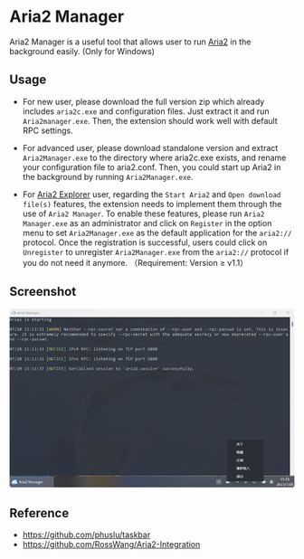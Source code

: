 # Aria2 Manager

Aria2 Manager is a useful tool that allows user to run [Aria2](https://github.com/aria2/aria2) in the background easily. (Only for Windows)

## Usage

- For new user, please download the full version zip which already includes `aria2c.exe` and configuration files. Just extract it and run `Aria2manager.exe`. Then, the extension should work well with default RPC settings.

- For advanced user, please download standalone version and extract `Aria2Manager.exe` to the directory where aria2c.exe exists, and rename your configuration file to aria2.conf. Then, you could start up Aria2 in the background by running `Aria2Manager.exe`.

- For [Aria2 Explorer](https://github.com/alexhua/aria2-explorer) user, regarding the `Start Aria2` and `Open download file(s)` features, the extension needs to implement them through the use of `Aria2 Manager`. To enable these features, please run `Aria2 Manager.exe` as an administrator and click on `Register` in the option menu to set `Aria2Manager.exe` as the default application for the `aria2://` protocol. Once the registration is successful, users could click on `Unregister` to unregister `Aria2Manager.exe` from the `aria2://` protocol if you do not need it anymore. （Requirement: Version ≥ v1.1）

## Screenshot

![Aria2 Manager](./Screenshot/aria2manager.png)


## Reference 

- https://github.com/phuslu/taskbar
- https://github.com/RossWang/Aria2-Integration